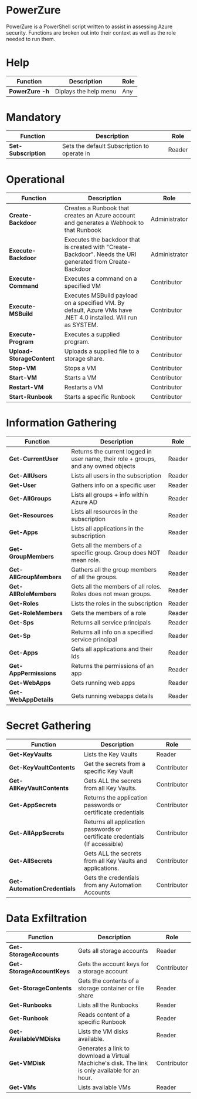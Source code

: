 # PowerZure

PowerZure is a PowerShell script written to assist in assessing Azure security. Functions are broken out into their context as well as the role needed to run them. 

# Help
| Function         | Description                                 | Role   |
|------------------|---------------------------------------------|--------|
| **PowerZure -h**| Diplays the help menu | Any |

# Mandatory

| Function         | Description                                 | Role   |
|------------------|---------------------------------------------|--------|
| **Set-Subscription**| Sets the default Subscription to operate in | Reader |

# Operational

| Function              | Description                                                                                                    | Role          |
|-----------------------|----------------------------------------------------------------------------------------------------------------|---------------|
| **Create-Backdoor**       | Creates a Runbook that creates an Azure account and generates a Webhook to that Runbook                        | Administrator |
| **Execute-Backdoor**      | Executes the backdoor that is created with "Create-Backdoor". Needs the URI generated from Create-Backdoor     | Administrator |
| **Execute-Command**       | Executes a command on a specified VM                                                                           | Contributor   |
| **Execute-MSBuild**       | Executes MSBuild payload on a specified VM. By default, Azure VMs have .NET 4.0 installed. Will run as SYSTEM. | Contributor   |
| **Execute-Program**       | Executes a supplied program.                                                                                   | Contributor   |
| **Upload-StorageContent** | Uploads a supplied file to a storage share.                                                                    | Contributor   |
| **Stop-VM**               | Stops a VM                                                                                                     | Contributor   |
| **Start-VM**              | Starts a VM                                                                                                    | Contributor   |
| **Restart-VM**            | Restarts a VM                                                                                                  | Contributor   |
| **Start-Runbook**         | Starts a specific Runbook                                                                                      | Contributor   |

# Information Gathering

| Function                 | Description                                                                         | Role   |
|--------------------------|-------------------------------------------------------------------------------------|--------|
| **Get-CurrentUser**          | Returns the current logged in user name, their role + groups, and any owned objects | Reader |
| **Get-AllUsers**           | Lists all users in the subscription                                                 | Reader |
| **Get-User**            | Gathers info on a specific user                                                     | Reader |
| **Get-AllGroups**          | Lists all groups + info within Azure AD                                             | Reader |
| **Get-Resources**            | Lists all resources in the subscription                                             | Reader |
| **Get-Apps**           | Lists all applications in the subscription                                          | Reader |
| **Get-GroupMembers**   | Gets all the members of a specific group. Group does NOT mean role.                 | Reader |
| **Get-AllGroupMembers** | Gathers all the group members of all the groups.                                    | Reader |
| **Get-AllRoleMembers**  | Gets all the members of all roles. Roles does not mean groups.                      | Reader |
| **Get-Roles**                | Lists the roles in the subscription                                                 | Reader |
| **Get-RoleMembers**          | Gets the members of a role                                                          | Reader |
| **Get-Sps**                  | Returns all service principals                                                      | Reader |
| **Get-Sp**                   | Returns all info on a specified service principal                                   | Reader |
| **Get-Apps**                 | Gets all applications and their Ids                                                 | Reader |
| **Get-AppPermissions**       | Returns the permissions of an app                                                   | Reader |
| **Get-WebApps**              | Gets running web apps                                                               | Reader |
| **Get-WebAppDetails**        | Gets running webapps details                                                        | Reader |

# Secret Gathering

| Function                  | Description                                                                  | Role        |
|---------------------------|------------------------------------------------------------------------------|-------------|
| **Get-KeyVaults**             | Lists the Key Vaults                                                         | Reader      |
| **Get-KeyVaultContents**       | Get the secrets from a specific Key Vault                                    | Contributor |
| **Get-AllKeyVaultContents**    | Gets ALL the secrets from all Key Vaults.                                    | Contributor |
| **Get-AppSecrets**            | Returns the application passwords or certificate credentials                 | Contributor |
| **Get-AllAppSecrets**         | Returns all application passwords or certificate credentials (If accessible) | Contributor |
| **Get-AllSecrets**            | Gets ALL the secrets from all Key Vaults and applications.                   | Contributor |
| **Get-AutomationCredentials** | Gets the credentials from any Automation Accounts                            | Contributor |

# Data Exfiltration

| Function               | Description                                                                                     | Role   |
|------------------------|-------------------------------------------------------------------------------------------------|--------|
| **Get-StorageAccounts**    | Gets all storage accounts                                                                       | Reader |
| **Get-StorageAccountKeys** | Gets the account keys for a storage account                                                     | Contributor |
| **Get-StorageContents**    | Gets the contents of a storage container or file share                                          | Reader |
| **Get-Runbooks**           | Lists all the Runbooks                                                                          | Reader |
| **Get-Runbook**            | Reads content of a specific Runbook                                                             | Reader |
| **Get-AvailableVMDisks**   | Lists the VM disks available.                                                                   | Reader |
| **Get-VMDisk**             | Generates a link to download a Virtual Machiche's disk. The link is only available for an hour. | Contributor |
| **Get-VMs**                | Lists available VMs                                                                             | Reader |
